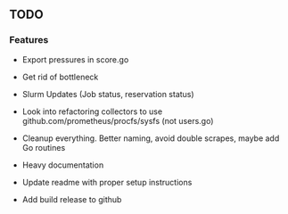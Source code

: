 ## TODO
### Features
- Export pressures in score.go
- Get rid of bottleneck
- Slurm Updates (Job status, reservation status)

- Look into refactoring collectors to use github.com/prometheus/procfs/sysfs (not users.go)

- Cleanup everything. Better naming, avoid double scrapes, maybe add Go routines

- Heavy documentation
- Update readme with proper setup instructions

- Add build release to github